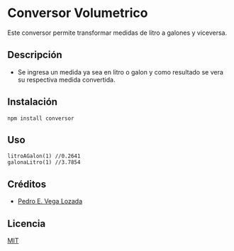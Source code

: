 # Conversor Volumetrico

Este conversor permite transformar medidas de litro a galones y viceversa.

## Descripción

- Se ingresa un medida ya sea en litro o galon y como resultado se vera su respectiva medida convertida.

## Instalación

```
npm install conversor
```

## Uso

```
litroAGalon(1) //0.2641
galonaLitro(1) //3.7854
```

## Créditos
- [Pedro E. Vega Lozada](https://www.linkedin.com/in/pedrovega93)

## Licencia

[MIT](https://opensource.org/licenses/MIT)
